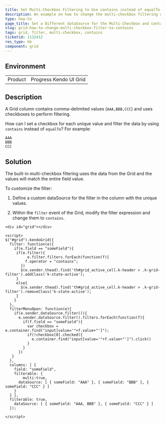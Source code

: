 ```yaml
---
title: Set Multi-Checkbox Filtering to Use contains instead of equalTo
description: An example on how to change the multi-checkbox filtering of the Kendo UI Grid to use contains instead of equalTo.
type: how-to
page_title: Set a Different dataSource for the Multi-Checkbox and contains Filter | Kendo UI Grid for jQuery
slug: grid-how-to-change-multi-checkbox-filter-to-contains
tags: grid, filter, multi-checkbox, contains
ticketid: 1132412
res_type: kb
component: grid
---
```


## Environment

<table>
 <tr>
  <td>Product</td>
  <td>Progress Kendo UI Grid</td>
 </tr>
</table>

## Description

A Grid column contains comma-delimited values (`AAA,BBB,CCC`) and uses checkboxes to perform filtering.

How can I set a checkbox for each unique value and filter the data by using `contains` instead of `equalTo`? For example:

```
AAA
BBB
CCC
```

## Solution

The built-in multi-checkbox filtering uses the data from the Grid and the values will match the entire field value.

To customize the filter:

1. Define a custom dataSource for the filter in the column with the unique values.

1. Within the `filter` event of the Grid, modify the filter expression and change them to `contains`.


```dojo
<div id="grid"></div>

<script>
$("#grid").kendoGrid({
  filter: function(e){
    if(e.field == "someField"){
     if(e.filter){
    	  e.filter.filters.forEach(function(f){
         f.operator = "contains";
       })
       $(e.sender.thead).find('th#grid_active_cell.k-header > .k-grid-filter').addClass('k-state-active');
     }
     else{
       $(e.sender.thead).find('th#grid_active_cell.k-header > .k-grid-filter').removeClass('k-state-active');
     }
    }
  },
  filterMenuOpen: function(e){
    if(e.sender.dataSource.filter()){
      e.sender.dataSource.filter().filters.forEach(function(f){
        if(f.field == "someField"){
          var checkbox = e.container.find("input[value='"+f.value+"']");
          if(!checkbox[0].checked){
          	e.container.find("input[value='"+f.value+"']").click()  
          }          
        }
      })
   }
  },
  columns: [ {
    field: "someField",
    filterable: {
        multi:true,
      dataSource: [ { someField: "AAA" }, { someField: "BBB" }, { someField: "CCC" } ]
    }
  } ],
  filterable: true,
    dataSource: [ { someField: "AAA, BBB" }, { someField: "CCC" } ]
  });

</script>
```
